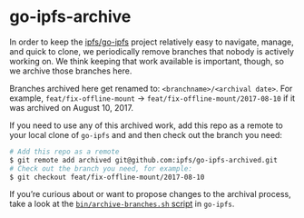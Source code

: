 # go-ipfs-archive

In order to keep the [ipfs/go-ipfs](https://github.com/ipfs/go-ipfs) project relatively easy to navigate, manage, and quick to clone, we periodically remove branches that nobody is actively working on. We think keeping that work available is important, though, so we archive those branches here.

Branches archived here get renamed to: `<branchname>/<archival date>`. For example, `feat/fix-offline-mount` → `feat/fix-offline-mount/2017-08-10` if it was archived on August 10, 2017.

If you need to use any of this archived work, add this repo as a remote to your local clone of `go-ipfs` and and then check out the branch you need:

```sh
# Add this repo as a remote
$ git remote add archived git@github.com:ipfs/go-ipfs-archived.git
# Check out the branch you need, for example:
$ git checkout feat/fix-offline-mount/2017-08-10
```

If you’re curious about or want to propose changes to the archival process, take a look at the [`bin/archive-branches.sh` script](https://github.com/ipfs/go-ipfs/blob/master/bin/archive-branches.sh) in `go-ipfs`.
